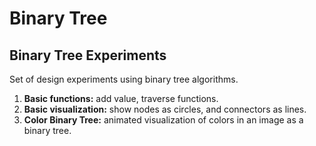 # Binary Tree
<h2> Binary Tree Experiments</h2>
<p> Set of design experiments using binary tree algorithms.</p>
<ol>
	<li><b> Basic functions:</b> add value, traverse functions.</li>
	<li><b> Basic visualization:</b> show nodes as circles, and connectors as lines.</li>
	<li><b>Color Binary Tree:</b> animated visualization of colors in an image as a binary tree.</li>
</ol>
